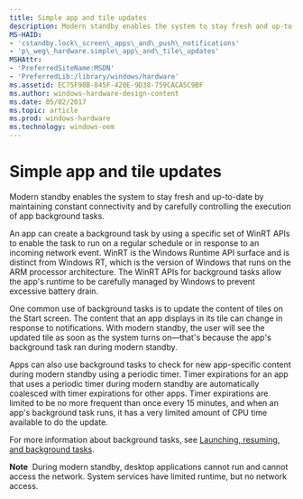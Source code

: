 ```yaml
---
title: Simple app and tile updates
description: Modern standby enables the system to stay fresh and up-to-date by maintaining constant connectivity and by carefully controlling the execution of app background tasks.
MS-HAID:
- 'cstandby.lock\_screen\_apps\_and\_push\_notifications'
- 'p\_weg\_hardware.simple\_app\_and\_tile\_updates'
MSHAttr:
- 'PreferredSiteName:MSDN'
- 'PreferredLib:/library/windows/hardware'
ms.assetid: EC75F98B-845F-420E-9D38-759CACA5C9BF
ms.author: windows-hardware-design-content
ms.date: 05/02/2017
ms.topic: article
ms.prod: windows-hardware
ms.technology: windows-oem
---
```


# Simple app and tile updates


Modern standby enables the system to stay fresh and up-to-date by maintaining constant connectivity and by carefully controlling the execution of app background tasks.

An app can create a background task by using a specific set of WinRT APIs to enable the task to run on a regular schedule or in response to an incoming network event. WinRT is the Windows Runtime API surface and is distinct from Windows RT, which is the version of Windows that runs on the ARM processor architecture. The WinRT APIs for background tasks allow the app's runtime to be carefully managed by Windows to prevent excessive battery drain.

One common use of background tasks is to update the content of tiles on the Start screen. The content that an app displays in its tile can change in response to notifications. With modern standby, the user will see the updated tile as soon as the system turns on—that's because the app's background task ran during modern standby.

Apps can also use background tasks to check for new app-specific content during modern standby using a periodic timer. Timer expirations for an app that uses a periodic timer during modern standby are automatically coalesced with timer expirations for other apps. Timer expirations are limited to be no more frequent than once every 15 minutes, and when an app's background task runs, it has a very limited amount of CPU time available to do the update.

For more information about background tasks, see [Launching, resuming, and background tasks](https://msdn.microsoft.com/windows/uwp/launch-resume/index).

**Note**  During modern standby, desktop applications cannot run and cannot access the network. System services have limited runtime, but no network access.

 

 

 






